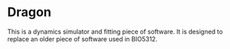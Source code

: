 # Dragon
This is a dynamics simulator and fitting piece of software. It is designed to replace an older piece of software used in BIO5312.
